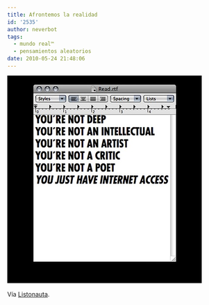 ```yaml
---
title: Afrontemos la realidad
id: '2535'
author: neverbot
tags:
  - mundo real™
  - pensamientos aleatorios
date: 2010-05-24 21:48:06
---
```


![201005242147.jpg](./afrontemos-la-realidad/201005242147.jpg)

Vía [Listonauta](http://listo.tumblr.com/post/615110213).
